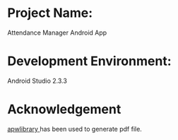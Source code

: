 # Project Name:
Attendance Manager Android App
# Development Environment:
Android Studio 2.3.3
# Acknowledgement
<a href="https://github.com/Turbo87/apwlibrary"> apwlibrary </a> has been used to generate pdf file.
